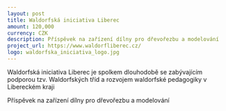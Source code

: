 ```yaml
---
layout: post
title: Waldorfská iniciativa Liberec
amount: 120,000
currency: CZK
description: Příspěvek na zařízení dílny pro dřevořezbu a modelování
project_url: https://www.waldorfliberec.cz/
logo: waldorfska_iniciativa_logo.jpg
---
```


Waldorfská iniciativa Liberec je spolkem dlouhodobě se zabývajícím podporou tzv. Waldorfských tříd a rozvojem waldorfské pedagogiky v Libereckém kraji

Příspěvek na zařízení dílny pro dřevořezbu a modelování
